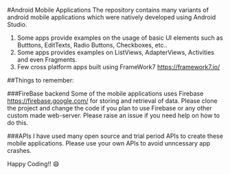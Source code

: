 #Android Mobile Applications
The repository contains many variants of android mobile applications which were natively developed using Android Studio.
1. Some apps provide examples on the usage of basic UI elements such as Butttons, EditTexts, Radio Buttons, Checkboxes, etc..
2. Some apps provides examples on ListViews, AdapterViews, Activities and even Fragments.
3. Few cross platform apps built using FrameWork7 https://framework7.io/

##Things to remember:

###FireBase backend
Some of the mobile applications uses Firebase https://firebase.google.com/ for storing and retrieval of data. Please clone the project and
change the code if you plan to use Firebase or any other custom made web-server. Please raise an issue if you need help on how to do this.

###APIs
I have used many open source and trial period APIs to create these mobile applications. Please use your own APIs to avoid unncessary app crashes.

Happy Coding!! :smile:
